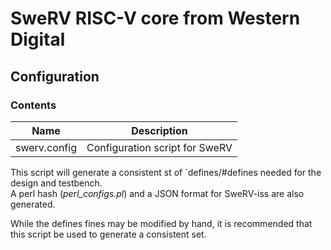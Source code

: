 # SweRV RISC-V core from Western Digital

## Configuration

### Contents
Name                    | Description
----------------------  | ------------------------------
swerv.config            | Configuration script for SweRV  


This script will generate a consistent st of `defines/#defines needed for the design and testbench.  
A perl hash (*perl_configs.pl*) and a JSON format for SweRV-iss are also generated.  

While the defines fines may be modified by hand, it is recommended that this script be used to generate a consistent set.
